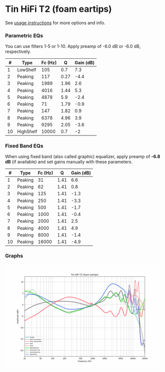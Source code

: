 # Tin HiFi T2 (foam eartips)
See [usage instructions](https://github.com/jaakkopasanen/AutoEq#usage) for more options and info.

### Parametric EQs
You can use filters 1-5 or 1-10. Apply preamp of -6.0 dB or -6.0 dB, respectively.

|   # | Type      |   Fc (Hz) |    Q |   Gain (dB) |
|-----|-----------|-----------|------|-------------|
|   1 | LowShelf  |       105 | 0.7  |         7.3 |
|   2 | Peaking   |       117 | 0.27 |        -4.4 |
|   3 | Peaking   |      1989 | 1.96 |         2.6 |
|   4 | Peaking   |      4016 | 1.44 |         5.3 |
|   5 | Peaking   |      4878 | 5.9  |        -2.4 |
|   6 | Peaking   |        71 | 1.79 |        -0.9 |
|   7 | Peaking   |       147 | 1.82 |         0.9 |
|   8 | Peaking   |      6378 | 4.96 |         3.9 |
|   9 | Peaking   |      9295 | 2.05 |        -3.6 |
|  10 | HighShelf |     10000 | 0.7  |        -2   |

### Fixed Band EQs
When using fixed band (also called graphic) equalizer, apply preamp of **-6.8 dB** (if available) and set gains manually with these parameters.

|   # | Type    |   Fc (Hz) |    Q |   Gain (dB) |
|-----|---------|-----------|------|-------------|
|   1 | Peaking |        31 | 1.41 |         6.6 |
|   2 | Peaking |        62 | 1.41 |         0.8 |
|   3 | Peaking |       125 | 1.41 |        -1.3 |
|   4 | Peaking |       250 | 1.41 |        -3.3 |
|   5 | Peaking |       500 | 1.41 |        -1.7 |
|   6 | Peaking |      1000 | 1.41 |        -0.4 |
|   7 | Peaking |      2000 | 1.41 |         2.5 |
|   8 | Peaking |      4000 | 1.41 |         4.9 |
|   9 | Peaking |      8000 | 1.41 |        -1.4 |
|  10 | Peaking |     16000 | 1.41 |        -4.9 |

### Graphs
![](./Tin%20HiFi%20T2%20(foam%20eartips).png)
